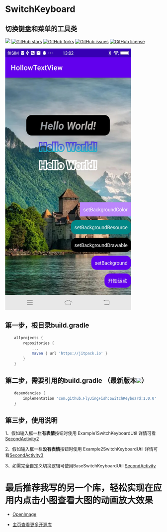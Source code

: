 # SwitchKeyboard
## 切换键盘和菜单的工具类

[![](https://jitpack.io/v/FlyJingFish/SwitchKeyboard.svg)](https://jitpack.io/#FlyJingFish/SwitchKeyboard)
[![GitHub stars](https://img.shields.io/github/stars/FlyJingFish/SwitchKeyboard.svg)](https://github.com/FlyJingFish/SwitchKeyboard/stargazers)
[![GitHub forks](https://img.shields.io/github/forks/FlyJingFish/SwitchKeyboard.svg)](https://github.com/FlyJingFish/SwitchKeyboard/network)
[![GitHub issues](https://img.shields.io/github/issues/FlyJingFish/SwitchKeyboard.svg)](https://github.com/FlyJingFish/SwitchKeyboard/issues)
[![GitHub license](https://img.shields.io/github/license/FlyJingFish/SwitchKeyboard.svg)](https://github.com/FlyJingFish/SwitchKeyboard/blob/master/LICENSE)


<img src="https://github.com/FlyJingFish/SwitchKeyboard/blob/master/screenshot/Screenshot_20221013_130230.jpg" width="405px" height="842px" alt="show" />


## 第一步，根目录build.gradle

```gradle
    allprojects {
        repositories {
            ...
            maven { url 'https://jitpack.io' }
        }
    }
```
## 第二步，需要引用的build.gradle （最新版本[![](https://jitpack.io/v/FlyJingFish/SwitchKeyboard.svg)](https://jitpack.io/#FlyJingFish/SwitchKeyboard)）

```gradle
    dependencies {
        implementation 'com.github.FlyJingFish:SwitchKeyboard:1.0.0'
    }
```
## 第三步，使用说明

1、假如输入框一栏**有表情**按钮时使用 Example1SwitchKeyboardUtil 详情可看[SecondActivity2](https://github.com/FlyJingFish/OpenImage/blob/master/app/src/main/java/com/flyjingfish/switchkeyboard/SecondActivity2)

2、假如输入框一栏**没有表情**按钮时使用 Example2SwitchKeyboardUtil 详情可看[SecondActivity3](https://github.com/FlyJingFish/OpenImage/blob/master/app/src/main/java/com/flyjingfish/switchkeyboard/SecondActivity3)

3、如需完全自定义切换逻辑可使用BaseSwitchKeyboardUtil [SecondActivity](https://github.com/FlyJingFish/OpenImage/blob/master/app/src/main/java/com/flyjingfish/switchkeyboard/SecondActivity)



# 最后推荐我写的另一个库，轻松实现在应用内点击小图查看大图的动画放大效果

- [OpenImage](https://github.com/FlyJingFish/OpenImage) 

- [主页查看更多开源库](https://github.com/FlyJingFish)



